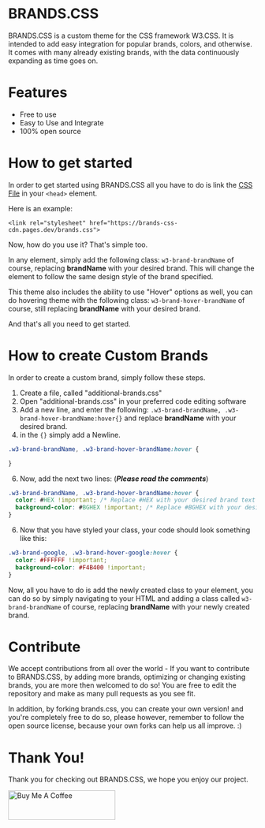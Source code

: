 # BRANDS.CSS
BRANDS.CSS is a custom theme for the CSS framework W3.CSS. It is intended to add easy integration for popular brands, colors, and otherwise.
It comes with many already existing brands, with the data continuously expanding as time goes on.

# Features
- Free to use
- Easy to Use and Integrate
- 100% open source

# How to get started
In order to get started using BRANDS.CSS all you have to do is link the <a href="">CSS File</a> in your ``<head>`` element.

Here is an example:

```
<link rel="stylesheet" href="https://brands-css-cdn.pages.dev/brands.css">
```

Now, how do you use it? That's simple too.

In any element, simply add the following class: ``w3-brand-brandName`` of course, replacing **brandName** with your desired brand. This will change the element
to follow the same design style of the brand specified.

This theme also includes the ability to use "Hover" options as well, you can do hovering theme with the following class: ``w3-brand-hover-brandName`` of course, still replacing **brandName** with your desired brand.

And that's all you need to get started.

# How to create Custom Brands
In order to create a custom brand, simply follow these steps.
1. Create a file, called "additional-brands.css"
2. Open "additional-brands.css" in your preferred code editing software
3. Add a new line, and enter the following: ``.w3-brand-brandName, .w3-brand-hover-brandName:hover{}`` and replace **brandName** with your desired brand.
4. in the ``{}`` simply add a Newline.
```css
.w3-brand-brandName, .w3-brand-hover-brandName:hover {

}
```
6. Now, add the next two lines: (***Please read the comments***)
```css
.w3-brand-brandName, .w3-brand-hover-brandName:hover {
  color: #HEX !important; /* Replace #HEX with your desired brand text color */
  background-color: #BGHEX !important; /* Replace #BGHEX with your desired brand background color */
}
```
6. Now that you have styled your class, your code should look something like this:
```css
.w3-brand-google, .w3-brand-hover-google:hover {
  color: #FFFFFF !important;
  background-color: #F4B400 !important;
}
```
Now, all you have to do is add the newly created class to your element, you can do so by simply navigating
to your HTML and adding a class called ``w3-brand-brandName`` of course, replacing **brandName** with your newly created brand.

# Contribute
We accept contributions from all over the world - If you want to contribute to BRANDS.CSS, by adding more brands, optimizing or changing existing brands, you are more then welcomed to do so! You are free to edit the repository and make as many pull requests as you see fit.

In addition, by forking brands.css, you can create your own version! and you're completely free to do so, please however, remember to follow the open source license, because your own forks can help us all improve. :)

# Thank You!
Thank you for checking out BRANDS.CSS, we hope you enjoy our project.

<a href="https://www.buymeacoffee.com/timewisely" target="_blank"><img src="https://cdn.buymeacoffee.com/buttons/v2/default-yellow.png" alt="Buy Me A Coffee" style="height: 60px !important;width: 217px !important;" ></a>
